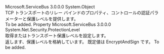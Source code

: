 <Type Name="TcpRelayTransportSecurity" FullName="Microsoft.ServiceBus.TcpRelayTransportSecurity">
  <TypeSignature Language="C#" Value="public sealed class TcpRelayTransportSecurity" />
  <TypeSignature Language="ILAsm" Value=".class public auto ansi sealed beforefieldinit TcpRelayTransportSecurity extends System.Object" />
  <TypeSignature Language="DocId" Value="T:Microsoft.ServiceBus.TcpRelayTransportSecurity" />
  <TypeSignature Language="VB.NET" Value="Public NotInheritable Class TcpRelayTransportSecurity" />
  <TypeSignature Language="F#" Value="type TcpRelayTransportSecurity = class" />
  <AssemblyInfo>
    <AssemblyName>Microsoft.ServiceBus</AssemblyName>
    <AssemblyVersion>3.0.0.0</AssemblyVersion>
  </AssemblyInfo>
  <Base>
    <BaseTypeName>System.Object</BaseTypeName>
  </Base>
  <Interfaces />
  <Docs>
    <summary>TCP トランスポートのリレー バインドのプロパティ、コントロールの認証パラメーターと保護レベルを提供します。 </summary>
    <remarks>To be added.</remarks>
  </Docs>
  <Members>
    <Member MemberName="ProtectionLevel">
      <MemberSignature Language="C#" Value="public System.Net.Security.ProtectionLevel ProtectionLevel { get; set; }" />
      <MemberSignature Language="ILAsm" Value=".property instance valuetype System.Net.Security.ProtectionLevel ProtectionLevel" />
      <MemberSignature Language="DocId" Value="P:Microsoft.ServiceBus.TcpRelayTransportSecurity.ProtectionLevel" />
      <MemberSignature Language="VB.NET" Value="Public Property ProtectionLevel As ProtectionLevel" />
      <MemberSignature Language="F#" Value="member this.ProtectionLevel : System.Net.Security.ProtectionLevel with get, set" Usage="Microsoft.ServiceBus.TcpRelayTransportSecurity.ProtectionLevel" />
      <MemberType>Property</MemberType>
      <AssemblyInfo>
        <AssemblyName>Microsoft.ServiceBus</AssemblyName>
        <AssemblyVersion>3.0.0.0</AssemblyVersion>
      </AssemblyInfo>
      <ReturnValue>
        <ReturnType>System.Net.Security.ProtectionLevel</ReturnType>
      </ReturnValue>
      <Docs>
        <summary>取得またはトランスポート保護レベルを設定します。 </summary>
        <value>返します、<see cref="T:System.Net.Security.ProtectionLevel" />保護レベルを格納しています。 既定値は EncryptAndSign です。</value>
        <remarks>To be added.</remarks>
      </Docs>
    </Member>
  </Members>
</Type>